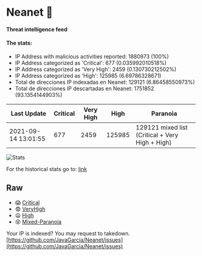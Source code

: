 # Neanet :hocho:
#### Threat intelligence feed
#### The stats:

- IP Address with malicious activities reported: 1880973 (100%)
- IP Address categorized as 'Critical':  677 (0.035992010518%)
- IP Address categorized as 'Very High':  2459 (0.130730212502%)
- IP Address categorized as 'High':  125985 (6.69786328671)
- Total de direcciones IP indexadas en Neanet:  129121 (6.86458550973%)
- Total de direcciones IP descartadas en Neanet:  1751852 (93.1354144903%)

| Last Update | Critical | Very High | High | Paranoia |
| --- | --- | --- | --- | --- |
| 2021-09-14 13:01:55 | 677 | 2459 | 125985 | 129121 mixed list (Critical + Very High + High)|

![Stats](https://docs.google.com/spreadsheets/d/e/2PACX-1vSnaNMIXVabIpDJjufMlzH7poXnshF3mgd8Is1g9ytUEzVsP5my4Trn8f-xkoLLQ38xpL3HtmUexLo6/pubchart?oid=501124687&format=image)

For the historical stats go to: [link](/stats.csv)
## Raw
- :scream: [Critical](https://raw.githubusercontent.com/JavaGarcia/Neanet/master/blacklists/neanet_critical.txt)
- :fearful: [VeryHigh](https://raw.githubusercontent.com/JavaGarcia/Neanet/master/blacklists/neanet_veryHigh.txtt)
- :frowning: [High](https://raw.githubusercontent.com/JavaGarcia/Neanet/master/blacklists/neanet_high.txt)
- :dizzy_face: [Mixed-Paranoia](https://raw.githubusercontent.com/JavaGarcia/Neanet/master/blacklists/neanet_all.txt)


Your IP is indexed? You may request to takedown. [https://github.com/JavaGarcia/Neanet/issues](https://github.com/JavaGarcia/Neanet/issues)

























































































































































































































































































































































































































































































































































































































































































































































































































































































































































































































































































































































































































































































































































































































































































































































































































































































































































































































































































































































































































































































































































































































































































































































































































































































































































































































































































































































































































































































































































































































































































































































































































































































































































































































































































































































































































































































































































































































































































































































































































































































































































































































































































































































































































































































































































































































































































































































































































































































































































































































































































































































































































































































































































































































































































































































































































































































































































































































































































































































































































































































































































































































































































































































































































































































































































































































































































































































































































































































































































































































































































































































































































































































































































































































































































































































































































































































































































































































































































































































































































































































































































































































































































































































































































































































































































































































































































































































































































































































































































